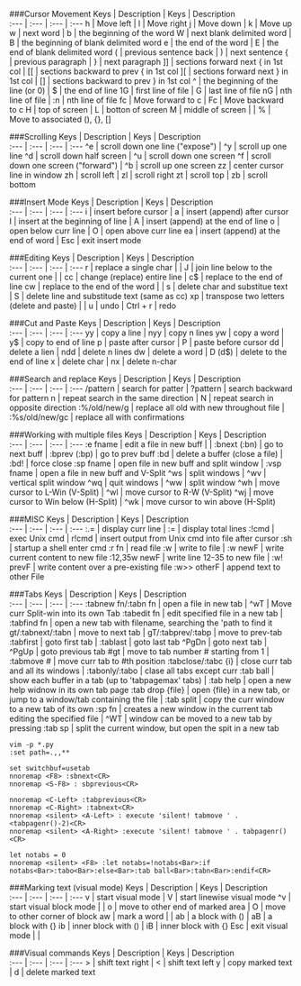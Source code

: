 

###Cursor Movement
Keys     | Description | Keys | Description   
:--- | :--- | :--- | :---
h | Move left | l | Move right
j | Move down | k | Move up
w | next word | b | the beginning of the word
W | next blank delimited word | B | the beginning of blank delimited word
e | the end of the word | E | the end of blank delimited word
( | previous sentence back | ) | next sentence
{ | previous paragraph | } | next paragraph
]] | sections forward next { in 1st col | [[ | sections backward to prev { in 1st col
][ | sections forward next } in 1st col | [] | sections backward to prev } in 1st col
^ | the beginning of the line (or 0) | $ | the end of line
1G | first line of file | G | last line of file
nG | nth line of file | :n | nth line of file
fc | Move forward to c | Fc | Move backward to c
H | top of screen | L | botton of screen
M | middle of screen | |
% | Move to associated (), {}, []


###Scrolling
Keys     | Description | Keys | Description   
:--- | :--- | :--- | :---
^e | scroll down one line ("expose") | ^y | scroll up one line
^d | scroll down half screen | ^u | scroll down one screen
^f | scroll down one screen ("forward") | ^b | scroll up one screen
zz | center cursor line in window
zh | scroll left | zl | scroll right
zt | scroll top | zb | scroll bottom

###Insert Mode
Keys     | Description | Keys | Description   
:--- | :--- | :--- | :---
i | insert before cursor | a | insert (append) after cursor
I | insert at the beginning of line | A | insert (append) at the end of line
o | open below curr line | O | open above curr line
ea | insert (append) at the end of word | Esc | exit insert mode

###Editing
Keys     | Description | Keys | Description   
:--- | :--- | :--- | :---
r | replace a single char |  | 
J | join line below to the current one | |
cc | change (replace) entire line | c$ | replace to the end of line
cw | replace to the end of the word | |
s | delete char and substitue text | S | delete line and substitude text (same as cc)
xp | transpose two letters (delete and paste) | |
u | undo | Ctrl + r | redo

###Cut and Paste
Keys     | Description | Keys | Description   
:--- | :--- | :--- | :---
yy | copy a line | nyy | copy n lines
yw | copy a word | y$ | copy to end of line
p | paste after cursor | P | paste before cursor
dd | delete a lien | ndd | delete n lines
dw | delete a word | D (d$) | delete to the end of line
x | delete char | nx | delete n-char

###Search and replace
Keys     | Description | Keys | Description   
:--- | :--- | :--- | :---
/pattern | search for patter | ?pattern | search backward for pattern
n | repeat search in the same direction | N | repeat search in opposite direction
:%/old/new/g | replace all old with new throughout file | :%s/old/new/gc | replace all with confirmations

###Working with multiple files
Keys     | Description | Keys | Description   
:--- | :--- | :--- | :---
:e fname | edit a file in new buff |  | 
:bnext (:bn) | go to next buff | :bprev (:bp) | go to prev buff
:bd | delete a buffer (close a file) | :bd! | force close
:sp fname | open file in new buff and split window | :vsp fname | open a file in new buff and V-Split
^ws | split windows | ^wv | vertical split window
^wq | quit windows | ^ww | split window
^wh | move cursor to L-Win (V-Split) | ^wl | move cursor to R-W (V-Split)
^wj | move cursor to Win below (H-Split) | ^wk | move cursor to win above (H-Split)

###MISC
Keys     | Description | Keys | Description   
:--- | :--- | :--- | :---
:.= | display curr line | := | display total lines
:!cmd | exec Unix cmd | r!cmd | insert output from Unix cmd into file after cursor
:sh | startup a shell enter cmd
:r fn | read file 
:w | write to file | :w newF | write current content to new file
:12,35w newF | write line 12-35 to new file | :w! prevF | write content over a pre-existing file
:w>> otherF | append text to other File


###Tabs
Keys     | Description | Keys | Description   
:--- | :--- | :--- | :---
:tabnew fn/:tabn fn | open a file in new tab | ^wT  | Move curr Split-win into its own Tab
:tabedit fn | edit specified file in a new tab | :tabfind fn | open a new tab with filename, searching the 'path to find it
gt/:tabnext/:tabn | move to next tab | gT/:tabprev/:tabp | move to prev-tab
:tabfirst | goto first tab | :tablast | goto last tab
^PgDn | goto next tab | ^PgUp | goto previous tab
#gt | move to tab number # starting from 1 | :tabmove # | move curr tab to #th position
:tabclose/:tabc {i} | close curr tab and all its windows | :tabonly/:tabo | clase all tabs except curr
:tab ball | show each buffer in a tab (up to 'tabpagemax' tabs) | :tab help | open a new help widnow in its own tab page
:tab drop {file} | open {file} in a new tab, or jump to a window/tab containing the file | :tab split | copy the curr window to a new tab of its own
:sp fn | creates a new window in the current tab editing the specified file | ^WT | window can be moved to a new tab by pressing
:tab sp | split the current window, but open the spit in a new tab
```
vim -p *.py
:set path=.,,**

set switchbuf=usetab
nnoremap <F8> :sbnext<CR>
nnoremap <S-F8> : sbprevious<CR>

nnoremap <C-Left> :tabprevious<CR>
nnoremap <C-Right> :tabnext<CR>
nnoremap <silent> <A-Left> : execute 'silent! tabmove ' . <tabpagenr()-2)<CR>
nnoremap <silent> <A-Right> :execute 'silent! tabmove ' . tabpagenr()<CR>

let notabs = 0
nnoremap <silent> <F8> :let notabs=!notabs<Bar>:if notabs<Bar>:tabo<Bar>:else<Bar>:tab ball<Bar>:tabn<Bar>:endif<CR>

```


###Marking text (visual mode)
Keys     | Description | Keys | Description   
:--- | :--- | :--- | :---
v | start visual mode | V  | start linewise visual mode
^v | start visual block mode | |
o | move to other end of marked area | O | move to other corner of block
aw | mark a word | |
ab | a block with () | aB | a block with {}
ib | inner block with () | iB | inner block with {}
Esc | exit visual mode | |


###Visual commands
Keys     | Description | Keys | Description   
:--- | :--- | :--- | :---
\> | shift text right | <  | shift text left
y | copy marked text | d | delete marked text
